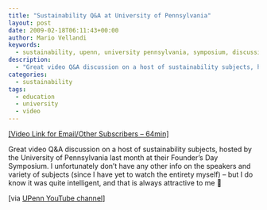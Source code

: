 ```yaml
---
title: "Sustainability Q&A at University of Pennsylvania"
layout: post
date: 2009-02-18T06:11:43+00:00
author: Mario Vellandi
keywords:
  - sustainability, upenn, university pennsylvania, symposium, discussion, question and answer, business, corporate social responsibility, society
description:
  - "Great video Q&A discussion on a host of sustainability subjects, hosted by the University of Pennsylvania last month at their Founder's Day Symposium."
categories:
  - sustainability
tags:
  - education
  - university
  - video
---
```

<a rel="nofollow" href="http://www.youtube.com/watch?v=291VkhSrXl4">[Video Link for Email/Other Subscribers &#8211; 64min]</a>

Great video Q&A discussion on a host of sustainability subjects, hosted by the University of Pennsylvania last month at their Founder&#8217;s Day Symposium. I unfortunately don&#8217;t have any other info on the speakers and variety of subjects (since I have yet to watch the entirety myself) &#8211; but I do know it was quite intelligent, and that is always attractive to me 🙂

[via <a rel="nofollow" href="http://www.youtube.com/user/univpennsylvania">UPenn YouTube channel</a>]
